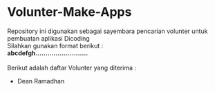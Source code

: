 # Volunter-Make-Apps
Repository ini digunakan sebagai sayembara pencarian volunter untuk pembuatan aplikasi Dicoding  
Silahkan gunakan format berikut :<br>
**abcdefgh..........................**  
<br>
Berikut adalah daftar Volunter yang diterima : 
* Dean Ramadhan
